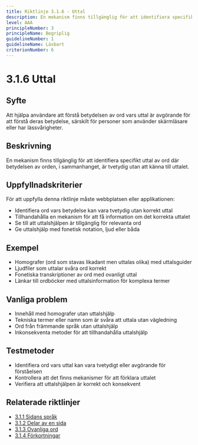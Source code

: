 ```yaml
---
title: Riktlinje 3.1.6 - Uttal
description: En mekanism finns tillgänglig för att identifiera specifikt uttal av ord där betydelsen av orden, i sammanhanget, är tvetydig utan att känna till uttalet.
level: AAA
principleNumber: 3
principleName: Begriplig
guidelineNumber: 1
guidelineName: Läsbart
criterionNumber: 6
---
```


# 3.1.6 Uttal

## Syfte

Att hjälpa användare att förstå betydelsen av ord vars uttal är avgörande för att förstå deras betydelse, särskilt för personer som använder skärmläsare eller har lässvårigheter.

## Beskrivning

En mekanism finns tillgänglig för att identifiera specifikt uttal av ord där betydelsen av orden, i sammanhanget, är tvetydig utan att känna till uttalet.

## Uppfyllnadskriterier

För att uppfylla denna riktlinje måste webbplatsen eller applikationen:

- Identifiera ord vars betydelse kan vara tvetydig utan korrekt uttal
- Tillhandahålla en mekanism för att få information om det korrekta uttalet
- Se till att uttalshjälpen är tillgänglig för relevanta ord
- Ge uttalshjälp med fonetisk notation, ljud eller båda

## Exempel

- Homografer (ord som stavas likadant men uttalas olika) med uttalsguider
- Ljudfiler som uttalar svåra ord korrekt
- Fonetiska transkriptioner av ord med ovanligt uttal
- Länkar till ordböcker med uttalsinformation för komplexa termer

## Vanliga problem

- Innehåll med homografer utan uttalshjälp
- Tekniska termer eller namn som är svåra att uttala utan vägledning
- Ord från främmande språk utan uttalshjälp
- Inkonsekventa metoder för att tillhandahålla uttalshjälp

## Testmetoder

- Identifiera ord vars uttal kan vara tvetydigt eller avgörande för förståelsen
- Kontrollera att det finns mekanismer för att förklara uttalet
- Verifiera att uttalshjälpen är korrekt och konsekvent

## Relaterade riktlinjer

- [3.1.1 Sidans språk](/wcag/3/1/1/sidans-sprak)
- [3.1.2 Delar av en sida](/wcag/3/1/2/delar-av-en-sida)
- [3.1.3 Ovanliga ord](/wcag/3/1/3/ovanliga-ord)
- [3.1.4 Förkortningar](/wcag/3/1/4/forkortningar)
